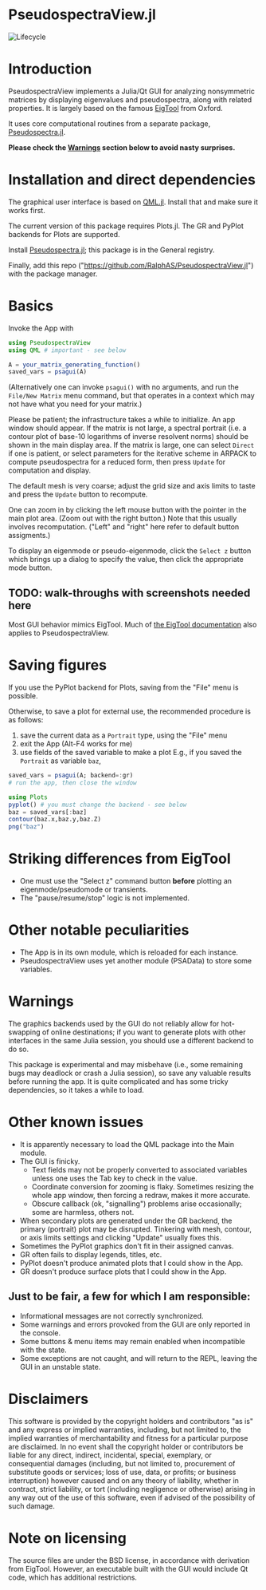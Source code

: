 # PseudospectraView.jl

![Lifecycle](https://img.shields.io/badge/lifecycle-experimental-orange.svg)<!--
![Lifecycle](https://img.shields.io/badge/lifecycle-maturing-blue.svg)
![Lifecycle](https://img.shields.io/badge/lifecycle-stable-green.svg)
![Lifecycle](https://img.shields.io/badge/lifecycle-retired-orange.svg)
![Lifecycle](https://img.shields.io/badge/lifecycle-archived-red.svg)
![Lifecycle](https://img.shields.io/badge/lifecycle-dormant-blue.svg) -->
<!--
[![GitHub CI Build Status](https://github.com/RalphAS/PseudospectraView.jl/workflows/CI/badge.svg)](https://github.com/RalphAS/PseudospectraView.jl/actions)
[![codecov.io](http://codecov.io/github/RalphAS/PseudospectraView.jl/coverage.svg?branch=master)](http://codecov.io/github/RalphAS/PseudospectraView.jl?branch=master)
-->
<!--
[![Documentation](https://img.shields.io/badge/docs-stable-blue.svg)](https://RalphAS.github.io/PseudospectraView.jl/stable)
[![Documentation](https://img.shields.io/badge/docs-master-blue.svg)](https://RalphAS.github.io/PseudospectraView.jl/dev)
-->

# Introduction

PseudospectraView implements a Julia/Qt GUI for analyzing nonsymmetric matrices by
displaying eigenvalues and pseudospectra, along with related properties.
It is largely based on the famous
[EigTool](http://www.cs.ox.ac.uk/pseudospectra/eigtool/) from Oxford.

It uses core computational routines from a separate package,
[Pseudospectra.jl](https://github.com/RalphAS/Pseudospectra.jl).

**Please check the [Warnings](README.md#warnings) section below to avoid nasty surprises.**

# Installation and direct dependencies

The graphical user interface is based on [QML.jl](https://github.com/barche/QML.jl).
Install that and make sure it works first.

The current version of this package requires Plots.jl. The GR and PyPlot
backends for Plots are supported.

Install [Pseudospectra.jl](https://github.com/RalphAS/Pseudospectra.jl); this
package is in the General registry.

Finally, add this repo ("https://github.com/RalphAS/PseudospectraView.jl")
with the package manager.

# Basics
Invoke the App with

```julia
using PseudospectraView
using QML # important - see below

A = your_matrix_generating_function()
saved_vars = psagui(A)
```

(Alternatively one can invoke `psagui()` with no arguments, and
run the `File/New Matrix` menu command, but that operates in a
context which may not have what you need for your matrix.)

Please be patient; the infrastructure takes a while to initialize.
An app window should appear. If the matrix is not large, a spectral portrait
(i.e. a contour plot of base-10 logarithms of inverse resolvent norms) should
be shown in the main display area. If the matrix is large, one can
select `Direct` if one is patient, or select parameters for the
iterative scheme in ARPACK to compute pseudospectra for a reduced
form, then press `Update` for computation and display.

The default mesh is very coarse; adjust the grid size and axis limits to
taste and press the `Update` button to recompute.

One can zoom in by clicking the left mouse button with the pointer in the
main plot area. (Zoom out with the right button.) Note that this usually
involves recomputation. ("Left" and "right" here refer to default button
assigments.)

To display an eigenmode or pseudo-eigenmode, click the `Select z` button
which brings up a dialog to specify the value, then click
the appropriate mode button.

## TODO: walk-throughs with screenshots needed here

Most GUI behavior mimics EigTool.
Much of [the EigTool documentation](http://www.cs.ox.ac.uk/pseudospectra/eigtool/documentation/index.html)
also applies to PseudospectraView.

# Saving figures
If you use the PyPlot backend for Plots, saving from the "File" menu is possible.

Otherwise, to save a plot for external use, the recommended procedure is as follows:
1. save the current data as a `Portrait` type, using the "File" menu
2. exit the App (Alt-F4 works for me)
3. use fields of the saved variable to make a plot
E.g., if you saved the `Portrait` as variable `baz`,
```julia
saved_vars = psagui(A; backend=:gr)
# run the app, then close the window

using Plots
pyplot() # you must change the backend - see below
baz = saved_vars[:baz]
contour(baz.x,baz.y,baz.Z)
png("baz")
```

# Striking differences from EigTool
* One must use the "Select z" command button **before** plotting an
  eigenmode/pseudomode or transients.
* The "pause/resume/stop" logic is not implemented.

# Other notable peculiarities
* The App is in its own module, which is reloaded for each instance.
* PseudospectraView uses yet another module (PSAData) to store
  some variables.

# Warnings

The graphics backends used by the GUI do not reliably allow for hot-swapping of
online destinations; if you want to generate plots with other interfaces in the same
Julia session, you should use a different backend to do so.

This package is experimental and may misbehave (i.e., some remaining
bugs may deadlock or crash a Julia session), so save any valuable
results before running the app.  It is quite complicated and has some
tricky dependencies, so it takes a while to load.

# Other known issues
* It is apparently necessary to load the QML package into the Main module.
* The GUI is finicky.
  * Text fields may not be properly converted to associated variables unless
    one uses the Tab key to check in the value.
  * Coordinate conversion for zooming is flaky. Sometimes resizing the
    whole app window, then forcing a redraw, makes it more accurate.
  * Obscure callback (ok, "signalling") problems arise occasionally; some are harmless,
	others not.
* When secondary plots are generated under the GR backend, the primary (portrait)
  plot may be disrupted. Tinkering with mesh, contour, or axis limits settings
  and clicking "Update" usually fixes this.
* Sometimes the PyPlot graphics don't fit in their assigned canvas.
* GR often fails to display legends, titles, etc.
* PyPlot doesn't produce animated plots that I could show in the App.
* GR doesn't produce surface plots that I could show in the App.

## Just to be fair, a few for which I am responsible:
* Informational messages are not correctly synchronized.
* Some warnings and errors provoked from the GUI are only reported in the console.
* Some buttons & menu items may remain enabled when incompatible with the state.
* Some exceptions are not caught, and will return to the REPL, leaving the GUI in an
  unstable state.


# Disclaimers
This software is provided by the copyright holders and contributors "as is" and
any express or implied warranties, including, but not limited to, the implied
warranties of merchantability and fitness for a particular purpose are
disclaimed. In no event shall the copyright holder or contributors be liable for
any direct, indirect, incidental, special, exemplary, or consequential damages
(including, but not limited to, procurement of substitute goods or services;
loss of use, data, or profits; or business interruption) however caused and
on any theory of liability, whether in contract, strict liability, or tort
(including negligence or otherwise) arising in any way out of the use of this
software, even if advised of the possibility of such damage.

# Note on licensing
The source files are under the BSD license, in accordance with derivation
from EigTool. However, an executable built with the GUI
would include Qt code, which has additional restrictions.
